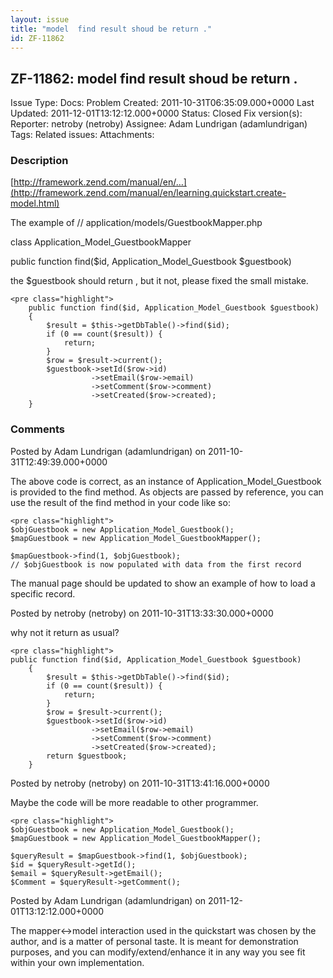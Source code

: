```yaml
---
layout: issue
title: "model  find result shoud be return ."
id: ZF-11862
---
```


ZF-11862: model find result shoud be return .
---------------------------------------------

 Issue Type: Docs: Problem Created: 2011-10-31T06:35:09.000+0000 Last Updated: 2011-12-01T13:12:12.000+0000 Status: Closed Fix version(s): 
 Reporter:  netroby (netroby)  Assignee:  Adam Lundrigan (adamlundrigan)  Tags: 
 Related issues: 
 Attachments: 
### Description

[http://framework.zend.com/manual/en/…](http://framework.zend.com/manual/en/learning.quickstart.create-model.html)

The example of // application/models/GuestbookMapper.php

class Application\_Model\_GuestbookMapper

public function find($id, Application\_Model\_Guestbook $guestbook)

the $guestbook should return , but it not, please fixed the small mistake.

 
    <pre class="highlight">
        public function find($id, Application_Model_Guestbook $guestbook)
        {
            $result = $this->getDbTable()->find($id);
            if (0 == count($result)) {
                return;
            }
            $row = $result->current();
            $guestbook->setId($row->id)
                      ->setEmail($row->email)
                      ->setComment($row->comment)
                      ->setCreated($row->created);
        }
     


 

 

### Comments

Posted by Adam Lundrigan (adamlundrigan) on 2011-10-31T12:49:39.000+0000

The above code is correct, as an instance of Application\_Model\_Guestbook is provided to the find method. As objects are passed by reference, you can use the result of the find method in your code like so:

 
    <pre class="highlight">
    $objGuestbook = new Application_Model_Guestbook();
    $mapGuestbook = new Application_Model_GuestbookMapper();
    
    $mapGuestbook->find(1, $objGuestbook);
    // $objGuestbook is now populated with data from the first record


The manual page should be updated to show an example of how to load a specific record.

 

 

Posted by netroby (netroby) on 2011-10-31T13:33:30.000+0000

why not it return as usual?

 
    <pre class="highlight">
    public function find($id, Application_Model_Guestbook $guestbook)
        {
            $result = $this->getDbTable()->find($id);
            if (0 == count($result)) {
                return;
            }
            $row = $result->current();
            $guestbook->setId($row->id)
                      ->setEmail($row->email)
                      ->setComment($row->comment)
                      ->setCreated($row->created);
            return $guestbook;
        }


 

 

Posted by netroby (netroby) on 2011-10-31T13:41:16.000+0000

Maybe the code will be more readable to other programmer.

 
    <pre class="highlight">
    $objGuestbook = new Application_Model_Guestbook();
    $mapGuestbook = new Application_Model_GuestbookMapper();
    
    $queryResult = $mapGuestbook->find(1, $objGuestbook);
    $id = $queryResult->getId();
    $email = $queryResult->getEmail();
    $Comment = $queryResult->getComment();


 

 

Posted by Adam Lundrigan (adamlundrigan) on 2011-12-01T13:12:12.000+0000

The mapper<->model interaction used in the quickstart was chosen by the author, and is a matter of personal taste. It is meant for demonstration purposes, and you can modify/extend/enhance it in any way you see fit within your own implementation.

 

 